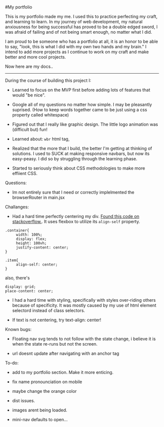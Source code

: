 #My portfolio

This is my portfolio made my me. I used this to practice perfecting my craft, and learning to learn. In my journey of web development, my natural anxiousness for being successful has proved to be a double edged sword, I was afraid of failing and of not being smart enough, no matter what I did.

I am proud to be someone who has a portfolio at all, it is an honor to be able to say, "look, this is what I did with my own two hands and my brain." I intend to add more projects as I continue to work on my craft and make better and more cool projects.

Now here are my docs..

---

During the course of building this project I:

- Learned to focus on the MVP first before adding lots of features that would "be nice".

- Google all of my questions no matter how simple. I may be pleasantly suprised. (How to keep words together came to be just using a css property called whitespace)

- Figured out that I really like graphic design. The little logo animation was (difficult but) fun!

- Learned about: `wbr` html tag,

- Realized that the more that I build, the better I'm getting at thinking of solutions. I used to SUCK at making responsive navbars, but now its easy-peasy. I did so by struggling through the learning phase.

- Started to seriously think about CSS methodologies to make more effiient CSS.

Questions:

- Im not entirely sure that I need or correctly implelmented the browserRouter in main.jsx

Challanges:

- Had a hard time perfectly centering my div. [Found this code on stackoverflow.](https://stackoverflow.com/questions/953918/how-to-align-a-div-to-the-middle-horizontally-width-of-the-page). It uses flexbox to utilize its `align-self` property.

```
.container{
	 width: 100%;
	 display: flex;
	 height: 100vh;
	 justify-content: center;
}

.item{
	 align-self: center;
}
```

also, there's

```
display: grid;
place-content: center;
```

- I had a hard time with styling, specifically with styles over-riding others because of specificity. It was mostly caused by my use of html element selectord instead of class selectors.

- If text is not centering, try text-align: center!

Known bugs:

- Floating nav svg tends to not follow with the state change, i believe it is when the state re-runs but not the screen.

- url doesnt update after navigating with an anchor tag

To-do:
- add to my portfolio section. Make it more enticing.
- fix name pronounciation on mobile
- maybe change the orange color

- dist issues.
- images arent being loaded.
- mini-nav defaults to open...